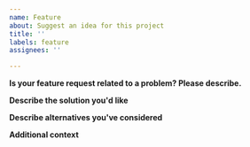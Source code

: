 ```yaml
---
name: Feature
about: Suggest an idea for this project
title: ''
labels: feature
assignees: ''

---
```


**Is your feature request related to a problem? Please describe.**

**Describe the solution you'd like**

**Describe alternatives you've considered**

**Additional context**
